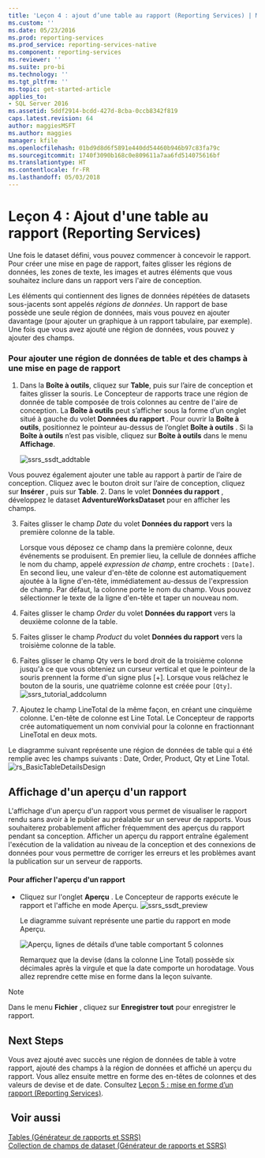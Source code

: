 ```yaml
---
title: 'Leçon 4 : ajout d’une table au rapport (Reporting Services) | Microsoft Docs'
ms.custom: ''
ms.date: 05/23/2016
ms.prod: reporting-services
ms.prod_service: reporting-services-native
ms.component: reporting-services
ms.reviewer: ''
ms.suite: pro-bi
ms.technology: ''
ms.tgt_pltfrm: ''
ms.topic: get-started-article
applies_to:
- SQL Server 2016
ms.assetid: 5ddf2914-bcdd-427d-8cba-0ccb8342f819
caps.latest.revision: 64
author: maggiesMSFT
ms.author: maggies
manager: kfile
ms.openlocfilehash: 01bd9d8d6f5891e440dd54460b946b97c83fa79c
ms.sourcegitcommit: 1740f3090b168c0e809611a7aa6fd514075616bf
ms.translationtype: HT
ms.contentlocale: fr-FR
ms.lasthandoff: 05/03/2018
---
```

# <a name="lesson-4-adding-a-table-to-the-report-reporting-services"></a>Leçon 4 : Ajout d'une table au rapport (Reporting Services)
Une fois le dataset défini, vous pouvez commencer à concevoir le rapport. Pour créer une mise en page de rapport, faites glisser les régions de données, les zones de texte, les images et autres éléments que vous souhaitez inclure dans un rapport vers l'aire de conception.  
  
Les éléments qui contiennent des lignes de données répétées de datasets sous-jacents sont appelés *régions de données*. Un rapport de base possède une seule région de données, mais vous pouvez en ajouter davantage (pour ajouter un graphique à un rapport tabulaire, par exemple). Une fois que vous avez ajouté une région de données, vous pouvez y ajouter des champs.  
  
### <a name="to-add-a-table-data-region-and-fields-to-a-report-layout"></a>Pour ajouter une région de données de table et des champs à une mise en page de rapport  
  
1.  Dans la **Boîte à outils**, cliquez sur **Table**, puis sur l’aire de conception et faites glisser la souris. Le Concepteur de rapports trace une région de donnée de table composée de trois colonnes au centre de l'aire de conception. La **Boîte à outils** peut s’afficher sous la forme d’un onglet situé à gauche du volet **Données du rapport** . Pour ouvrir la **Boîte à outils**, positionnez le pointeur au-dessus de l’onglet **Boîte à outils** . Si la **Boîte à outils** n’est pas visible, cliquez sur **Boîte à outils** dans le menu **Affichage**.
  
     ![ssrs_ssdt_addtable](../reporting-services/media/ssrs-ssdt-addtable.png) 
  
  Vous pouvez également ajouter une table au rapport à partir de l’aire de conception.  Cliquez avec le bouton droit sur l’aire de conception, cliquez sur **Insérer** , puis sur **Table**.
2.  Dans le volet **Données du rapport** , développez le dataset **AdventureWorksDataset** pour en afficher les champs.  
  
3.  Faites glisser le champ *Date* du volet **Données du rapport** vers la première colonne de la table.  
  
    Lorsque vous déposez ce champ dans la première colonne, deux événements se produisent. En premier lieu, la cellule de données affiche le nom du champ, appelé *expression de champ*, entre crochets : `[Date]`. En second lieu, une valeur d'en-tête de colonne est automatiquement ajoutée à la ligne d'en-tête, immédiatement au-dessus de l'expression de champ. Par défaut, la colonne porte le nom du champ. Vous pouvez sélectionner le texte de la ligne d'en-tête et taper un nouveau nom.  
  
4.  Faites glisser le champ *Order* du volet **Données du rapport** vers la deuxième colonne de la table.  
  
5.  Faites glisser le champ *Product* du volet **Données du rapport** vers la troisième colonne de la table.  
  
6.  Faites glisser le champ Qty vers le bord droit de la troisième colonne jusqu'à ce que vous obteniez un curseur vertical et que le pointeur de la souris prennent la forme d'un signe plus [+]. Lorsque vous relâchez le bouton de la souris, une quatrième colonne est créée pour `[Qty]`.  
![ssrs_tutorial_addcolumn](../reporting-services/media/ssrs-tutorial-addcolumn.png)  
  
7.  Ajoutez le champ LineTotal de la même façon, en créant une cinquième colonne. L'en-tête de colonne est Line Total. Le Concepteur de rapports crée automatiquement un nom convivial pour la colonne en fractionnant LineTotal en deux mots.  
  
  
Le diagramme suivant représente une région de données de table qui a été remplie avec les champs suivants : Date, Order, Product, Qty et Line Total.  
![rs_BasicTableDetailsDesign](../reporting-services/media/rs-basictabledetailsdesign.png)  
  
## <a name="preview-your-report"></a>Affichage d'un aperçu d'un rapport  
L'affichage d'un aperçu d'un rapport vous permet de visualiser le rapport rendu sans avoir à le publier au préalable sur un serveur de rapports. Vous souhaiterez probablement afficher fréquemment des aperçus du rapport pendant sa conception. Afficher un aperçu du rapport entraîne également l'exécution de la validation au niveau de la conception et des connexions de données pour vous permettre de corriger les erreurs et les problèmes avant la publication sur un serveur de rapports.  
  
#### <a name="to-preview-a-report"></a>Pour afficher l'aperçu d'un rapport  
  
-   Cliquez sur l'onglet **Aperçu** . Le Concepteur de rapports exécute le rapport et l'affiche en mode Aperçu.
![ssrs_ssdt_preview](../reporting-services/media/ssrs-ssdt-preview.png)  
  
    Le diagramme suivant représente une partie du rapport en mode Aperçu.  
  
    ![Aperçu, lignes de détails d’une table comportant 5 colonnes](../reporting-services/media/rs-basictabledetailspreview.png "Aperçu, lignes de détails d’une table comportant 5 colonnes")  
  
    Remarquez que la devise (dans la colonne Line Total) possède six décimales après la virgule et que la date comporte un horodatage. Vous allez reprendre cette mise en forme dans la leçon suivante.  
  
> [!NOTE]  
> Dans le menu **Fichier** , cliquez sur **Enregistrer tout** pour enregistrer le rapport.  
  
## <a name="next-steps"></a>Next Steps  
Vous avez ajouté avec succès une région de données de table à votre rapport, ajouté des champs à la région de données et affiché un aperçu du rapport. Vous allez ensuite mettre en forme des en-têtes de colonnes et des valeurs de devise et de date. Consultez [Leçon 5 : mise en forme d’un rapport &#40;Reporting Services&#41;](../reporting-services/lesson-5-formatting-a-report-reporting-services.md).  
  
## <a name="see-also"></a> Voir aussi  
[Tables &#40;Générateur de rapports et SSRS&#41;](../reporting-services/report-design/tables-report-builder-and-ssrs.md)  
[Collection de champs de dataset &#40;Générateur de rapports et SSRS&#41;](../reporting-services/report-data/dataset-fields-collection-report-builder-and-ssrs.md)  
